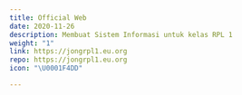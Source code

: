 ```yaml
---
title: Official Web
date: 2020-11-26
description: Membuat Sistem Informasi untuk kelas RPL 1
weight: "1"
link: https://jongrpl1.eu.org
repo: https://jongrpl1.eu.org
icon: "\U0001F4DD"

---
```

